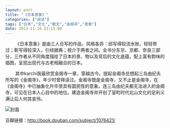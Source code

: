 ```yaml
---
layout: post
title: "《日本意象》"
categories: ["阅读"]
tags: ["日本","文化","散文","金阁寺","意象"]
date: 2013-11-16 23:15:00
---
```

&nbsp;&nbsp;&nbsp;&nbsp;&nbsp;&nbsp;&nbsp;&nbsp;《日本意象》是由三人合写的作品，风格各异：邱写得较流水账，轻轻带过；靳写得较深入，引经据典；祝介于两者之间。全书分东京、京都、奈良三部分，三作者从不同角度描绘了日本的景、物以及背后的文化底蕴，配上富有韵味的插图，呈现出现代与古老相融合的日本。

&nbsp;&nbsp;&nbsp;&nbsp;&nbsp;&nbsp;&nbsp;&nbsp;其中karchi我最欣赏金阁寺一章，穿越古今。提起金阁寺总想起三岛由纪夫所写的《金阁寺》，年少时曾拜读过。金阁寺既是金阁寺，又不止是金阁寺，在《金阁寺》中已抽象化升华至具有国民性的意象。连三岛由纪夫都无法进入的金阁寺，可见在日本人心目中的地位。建造金阁寺并开创了室町时代北山文化的足利义满让后人何其哀怜。

![封面](http://img5.douban.com/lpic/s1326506.jpg)

豆瓣链接：<http://book.douban.com/subject/1076421/>

